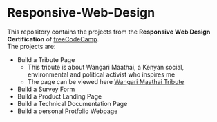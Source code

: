 # Responsive-Web-Design

This repository contains the projects from the **Responsive Web Design Certification** of [freeCodeCamp](https://www.freecodecamp.org/).  
The projects are:

- Build a Tribute Page
  - This tribute is about Wangari Maathai, a Kenyan social, environmental and political activist who inspires me
  - The page can be viewed here [Wangari Maathai Tribute](https://htmlpreview.github.io/?https://github.com/remus-romulus/Responsive-Web-Design/blob/main/Tribute-Page/tributeWangari.html)
- Build a Survey Form
- Build a Product Landing Page
- Build a Technical Documentation Page
- Build a personal Protfolio Webpage
